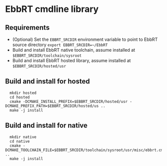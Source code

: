 EbbRT cmdline library
===

## Requirements

* (Optional) Set the `EBBRT_SRCDIR` environment variable to point to 
EbbRT source directory `export EBBRT_SRCDIR=~/EbbRT`
* Build and install EbbRT native toolchain, assume installed at `$EBBRT_SRCDIR/toolchain/sysroot`
* Build and install EbbRT hosted library, assume installed at `$EBBRT_SRCDIR/hosted/usr`

## Build and install for hosted

```
  mkdir hosted
  cd hosted
  cmake -DCMAKE_INSTALL_PREFIX=$EBBRT_SRCDIR/hosted/usr -DCMAKE_PREFIX_PATH=$EBBRT_SRCDIR/hosted/us ..
  make -j install
 ```
 
## Build and install for native

```
  mkdir native
  cd native
  cmake -DCMAKE_TOOLCHAIN_FILE=$EBBRT_SRCDIR/toolchain/sysroot/usr/misc/ebbrt.cmake ..
  make -j install
 ```
